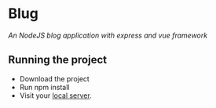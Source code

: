# Blug
*An NodeJS blog application with express and vue framework*

## Running the project
- Download the project
- Run npm install
- Visit your [local server](http://localhost:5000).

